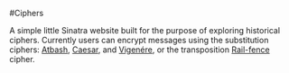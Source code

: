 #Ciphers 

A simple little Sinatra website built for the purpose of exploring historical ciphers. Currently users can encrypt messages using the substitution ciphers: [Atbash](https://github.com/SebetheWombat/Ciphers/blob/master/lib/atbash.rb), [Caesar](https://github.com/SebetheWombat/Ciphers/blob/master/lib/caesar.rb), and [Vigenére](https://github.com/SebetheWombat/Ciphers/blob/master/lib/vigenere.rb), or the transposition [Rail-fence](https://github.com/SebetheWombat/Ciphers/blob/master/lib/railfence.rb) cipher. 